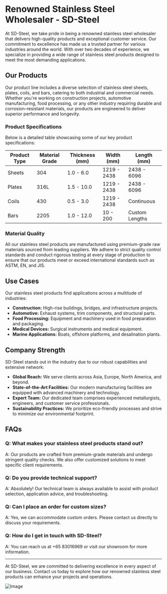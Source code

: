 # Renowned Stainless Steel Wholesaler - SD-Steel

At SD-Steel, we take pride in being a renowned stainless steel wholesaler that delivers high-quality products and exceptional customer service. Our commitment to excellence has made us a trusted partner for various industries around the world. With over two decades of experience, we specialize in providing a wide range of stainless steel products designed to meet the most demanding applications.

## Our Products

Our product line includes a diverse selection of stainless steel sheets, plates, coils, and bars, catering to both industrial and commercial needs. Whether you're working on construction projects, automotive manufacturing, food processing, or any other industry requiring durable and corrosion-resistant materials, our products are engineered to deliver superior performance and longevity.

### Product Specifications

Below is a detailed table showcasing some of our key product specifications:

| **Product Type** | **Material Grade** | **Thickness (mm)** | **Width (mm)** | **Length (mm)** |
|------------------|--------------------|--------------------|----------------|-----------------|
| Sheets           | 304                | 1.0 - 6.0          | 1219 - 2438    | 2438 - 6096     |
| Plates           | 316L               | 1.5 - 10.0         | 1219 - 2438    | 2438 - 6096     |
| Coils            | 430                | 0.5 - 3.0          | 1219 - 2438    | Continuous      |
| Bars             | 2205               | 1.0 - 12.0         | 10 - 200       | Custom Lengths  |

### Material Quality

All our stainless steel products are manufactured using premium-grade raw materials sourced from leading suppliers. We adhere to strict quality control standards and conduct rigorous testing at every stage of production to ensure that our products meet or exceed international standards such as ASTM, EN, and JIS.

## Use Cases

Our stainless steel products find applications across a multitude of industries:

- **Construction:** High-rise buildings, bridges, and infrastructure projects.
- **Automotive:** Exhaust systems, trim components, and structural parts.
- **Food Processing:** Equipment and machinery used in food preparation and packaging.
- **Medical Devices:** Surgical instruments and medical equipment.
- **Marine Applications:** Boats, offshore platforms, and desalination plants.

## Company Strength

SD-Steel stands out in the industry due to our robust capabilities and extensive network:

- **Global Reach:** We serve clients across Asia, Europe, North America, and beyond.
- **State-of-the-Art Facilities:** Our modern manufacturing facilities are equipped with advanced machinery and technology.
- **Expert Team:** Our dedicated team comprises experienced metallurgists, engineers, and customer service professionals.
- **Sustainability Practices:** We prioritize eco-friendly processes and strive to minimize our environmental footprint.

## FAQs

### Q: What makes your stainless steel products stand out?
A: Our products are crafted from premium-grade materials and undergo stringent quality checks. We also offer customized solutions to meet specific client requirements.

### Q: Do you provide technical support?
A: Absolutely! Our technical team is always available to assist with product selection, application advice, and troubleshooting.

### Q: Can I place an order for custom sizes?
A: Yes, we can accommodate custom orders. Please contact us directly to discuss your requirements.

### Q: How do I get in touch with SD-Steel?
A: You can reach us at +65 83016969 or visit our showroom for more information.

---

At SD-Steel, we are committed to delivering excellence in every aspect of our business. Contact us today to explore how our renowned stainless steel products can enhance your projects and operations.

![Image](https://github.com/user-attachments/assets/2567258e-e124-4816-932d-1809bd27ef0b)